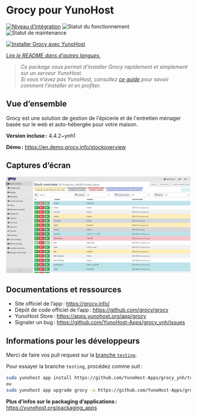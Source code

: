 <!--
Nota bene : ce README est automatiquement généré par <https://github.com/YunoHost/apps/tree/master/tools/readme_generator>
Il NE doit PAS être modifié à la main.
-->

# Grocy pour YunoHost

[![Niveau d’intégration](https://apps.yunohost.org/badge/integration/grocy)](https://ci-apps.yunohost.org/ci/apps/grocy/)
![Statut du fonctionnement](https://apps.yunohost.org/badge/state/grocy)
![Statut de maintenance](https://apps.yunohost.org/badge/maintained/grocy)

[![Installer Grocy avec YunoHost](https://install-app.yunohost.org/install-with-yunohost.svg)](https://install-app.yunohost.org/?app=grocy)

*[Lire le README dans d'autres langues.](./ALL_README.md)*

> *Ce package vous permet d’installer Grocy rapidement et simplement sur un serveur YunoHost.*  
> *Si vous n’avez pas YunoHost, consultez [ce guide](https://yunohost.org/install) pour savoir comment l’installer et en profiter.*

## Vue d’ensemble

Grocy est une solution de gestion de l'épicerie et de l'entretien ménager basée sur le web et auto-hébergée pour votre maison.

**Version incluse :** 4.4.2~ynh1

**Démo :** <https://en.demo.grocy.info/stockoverview>

## Captures d’écran

![Capture d’écran de Grocy](./doc/screenshots/stock-en.png)

## Documentations et ressources

- Site officiel de l’app : <https://grocy.info/>
- Dépôt de code officiel de l’app : <https://github.com/grocy/grocy>
- YunoHost Store : <https://apps.yunohost.org/app/grocy>
- Signaler un bug : <https://github.com/YunoHost-Apps/grocy_ynh/issues>

## Informations pour les développeurs

Merci de faire vos pull request sur la [branche `testing`](https://github.com/YunoHost-Apps/grocy_ynh/tree/testing).

Pour essayer la branche `testing`, procédez comme suit :

```bash
sudo yunohost app install https://github.com/YunoHost-Apps/grocy_ynh/tree/testing --debug
ou
sudo yunohost app upgrade grocy -u https://github.com/YunoHost-Apps/grocy_ynh/tree/testing --debug
```

**Plus d’infos sur le packaging d’applications :** <https://yunohost.org/packaging_apps>
